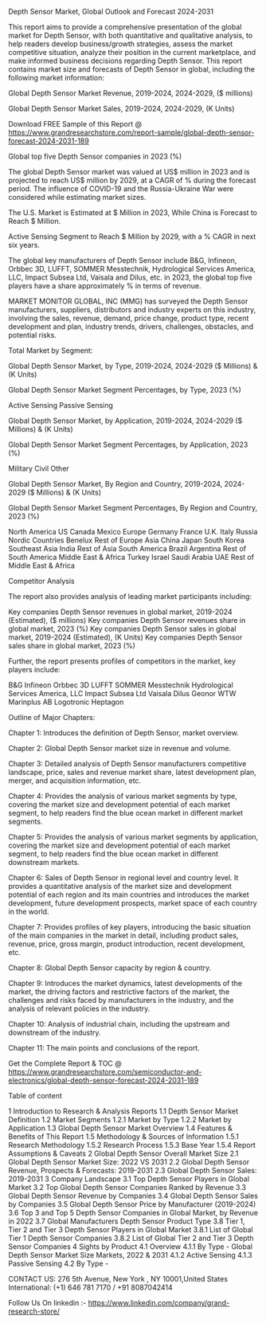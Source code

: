 Depth Sensor Market, Global Outlook and Forecast 2024-2031


This report aims to provide a comprehensive presentation of the global market for Depth Sensor, with both quantitative and qualitative analysis, to help readers develop business/growth strategies, assess the market competitive situation, analyze their position in the current marketplace, and make informed business decisions regarding Depth Sensor. This report contains market size and forecasts of Depth Sensor in global, including the following market information:

Global Depth Sensor Market Revenue, 2019-2024, 2024-2029, ($ millions)

Global Depth Sensor Market Sales, 2019-2024, 2024-2029, (K Units)

Download FREE Sample of this Report @ https://www.grandresearchstore.com/report-sample/global-depth-sensor-forecast-2024-2031-189


Global top five Depth Sensor companies in 2023 (%)

The global Depth Sensor market was valued at US$ million in 2023 and is projected to reach US$ million by 2029, at a CAGR of % during the forecast period. The influence of COVID-19 and the Russia-Ukraine War were considered while estimating market sizes.

The U.S. Market is Estimated at $ Million in 2023, While China is Forecast to Reach $ Million.

Active Sensing Segment to Reach $ Million by 2029, with a % CAGR in next six years.

The global key manufacturers of Depth Sensor include B&G, Infineon, Orbbec 3D, LUFFT, SOMMER Messtechnik, Hydrological Services America, LLC, Impact Subsea Ltd, Vaisala and Dilus, etc. in 2023, the global top five players have a share approximately % in terms of revenue.

MARKET MONITOR GLOBAL, INC (MMG) has surveyed the Depth Sensor manufacturers, suppliers, distributors and industry experts on this industry, involving the sales, revenue, demand, price change, product type, recent development and plan, industry trends, drivers, challenges, obstacles, and potential risks.

Total Market by Segment:

Global Depth Sensor Market, by Type, 2019-2024, 2024-2029 ($ Millions) & (K Units)

Global Depth Sensor Market Segment Percentages, by Type, 2023 (%)



Active Sensing
Passive Sensing


Global Depth Sensor Market, by Application, 2019-2024, 2024-2029 ($ Millions) & (K Units)

Global Depth Sensor Market Segment Percentages, by Application, 2023 (%)



Military
Civil
Other


Global Depth Sensor Market, By Region and Country, 2019-2024, 2024-2029 ($ Millions) & (K Units)

Global Depth Sensor Market Segment Percentages, By Region and Country, 2023 (%)



North America
US
Canada
Mexico
Europe
Germany
France
U.K.
Italy
Russia
Nordic Countries
Benelux
Rest of Europe
Asia
China
Japan
South Korea
Southeast Asia
India
Rest of Asia
South America
Brazil
Argentina
Rest of South America
Middle East & Africa
Turkey
Israel
Saudi Arabia
UAE
Rest of Middle East & Africa


Competitor Analysis

The report also provides analysis of leading market participants including:



Key companies Depth Sensor revenues in global market, 2019-2024 (Estimated), ($ millions)
Key companies Depth Sensor revenues share in global market, 2023 (%)
Key companies Depth Sensor sales in global market, 2019-2024 (Estimated), (K Units)
Key companies Depth Sensor sales share in global market, 2023 (%)


Further, the report presents profiles of competitors in the market, key players include:



B&G
Infineon
Orbbec 3D
LUFFT
SOMMER Messtechnik
Hydrological Services America, LLC
Impact Subsea Ltd
Vaisala
Dilus
Geonor
WTW
Marinplus AB
Logotronic
Heptagon


Outline of Major Chapters:

Chapter 1: Introduces the definition of Depth Sensor, market overview.

Chapter 2: Global Depth Sensor market size in revenue and volume.

Chapter 3: Detailed analysis of Depth Sensor manufacturers competitive landscape, price, sales and revenue market share, latest development plan, merger, and acquisition information, etc.

Chapter 4: Provides the analysis of various market segments by type, covering the market size and development potential of each market segment, to help readers find the blue ocean market in different market segments.

Chapter 5: Provides the analysis of various market segments by application, covering the market size and development potential of each market segment, to help readers find the blue ocean market in different downstream markets.

Chapter 6: Sales of Depth Sensor in regional level and country level. It provides a quantitative analysis of the market size and development potential of each region and its main countries and introduces the market development, future development prospects, market space of each country in the world.

Chapter 7: Provides profiles of key players, introducing the basic situation of the main companies in the market in detail, including product sales, revenue, price, gross margin, product introduction, recent development, etc.

Chapter 8: Global Depth Sensor capacity by region & country.

Chapter 9: Introduces the market dynamics, latest developments of the market, the driving factors and restrictive factors of the market, the challenges and risks faced by manufacturers in the industry, and the analysis of relevant policies in the industry.

Chapter 10: Analysis of industrial chain, including the upstream and downstream of the industry.

Chapter 11: The main points and conclusions of the report.

Get the Complete Report & TOC @ https://www.grandresearchstore.com/semiconductor-and-electronics/global-depth-sensor-forecast-2024-2031-189

Table of content

1 Introduction to Research & Analysis Reports
1.1 Depth Sensor Market Definition
1.2 Market Segments
1.2.1 Market by Type
1.2.2 Market by Application
1.3 Global Depth Sensor Market Overview
1.4 Features & Benefits of This Report
1.5 Methodology & Sources of Information
1.5.1 Research Methodology
1.5.2 Research Process
1.5.3 Base Year
1.5.4 Report Assumptions & Caveats
2 Global Depth Sensor Overall Market Size
2.1 Global Depth Sensor Market Size: 2022 VS 2031
2.2 Global Depth Sensor Revenue, Prospects & Forecasts: 2019-2031
2.3 Global Depth Sensor Sales: 2019-2031
3 Company Landscape
3.1 Top Depth Sensor Players in Global Market
3.2 Top Global Depth Sensor Companies Ranked by Revenue
3.3 Global Depth Sensor Revenue by Companies
3.4 Global Depth Sensor Sales by Companies
3.5 Global Depth Sensor Price by Manufacturer (2019-2024)
3.6 Top 3 and Top 5 Depth Sensor Companies in Global Market, by Revenue in 2022
3.7 Global Manufacturers Depth Sensor Product Type
3.8 Tier 1, Tier 2 and Tier 3 Depth Sensor Players in Global Market
3.8.1 List of Global Tier 1 Depth Sensor Companies
3.8.2 List of Global Tier 2 and Tier 3 Depth Sensor Companies
4 Sights by Product
4.1 Overview
4.1.1 By Type - Global Depth Sensor Market Size Markets, 2022 & 2031
4.1.2 Active Sensing
4.1.3 Passive Sensing
4.2 By Type -

CONTACT US:
276 5th Avenue, New York , NY 10001,United States
International: (+1) 646 781 7170 / +91 8087042414

Follow Us On linkedin :- https://www.linkedin.com/company/grand-research-store/


